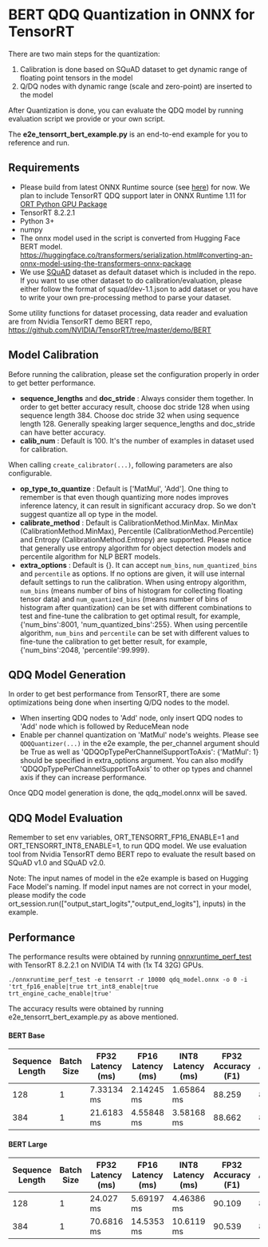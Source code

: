 # BERT QDQ Quantization in ONNX for TensorRT  
There are two main steps for the quantization:
1. Calibration is done based on SQuAD dataset to get dynamic range of floating point tensors in the model
2. Q/DQ nodes with dynamic range (scale and zero-point) are inserted to the model

After Quantization is done, you can evaluate the QDQ model by running evaluation script we provide or your own script.

The **e2e_tensorrt_bert_example.py** is an end-to-end example for you to reference and run.

## Requirements
* Please build from latest ONNX Runtime source (see [here](https://onnxruntime.ai/docs/build/eps.html#tensorrt)) for now.
We plan to include TensorRT QDQ support later in ONNX Runtime 1.11 for [ORT Python GPU Package](https://pypi.org/project/onnxruntime-gpu/)
* TensorRT 8.2.2.1
* Python 3+
* numpy 
* The onnx model used in the script is converted from Hugging Face BERT model. https://huggingface.co/transformers/serialization.html#converting-an-onnx-model-using-the-transformers-onnx-package
* We use [SQuAD](https://rajpurkar.github.io/SQuAD-explorer/) dataset as default dataset which is included in the repo. If you want to use other dataset to do calibration/evaluation, please either follow the format of squad/dev-1.1.json to add dataset or you have to write your own pre-processing method to parse your dataset.

Some utility functions for dataset processing, data reader and evaluation are from Nvidia TensorRT demo BERT repo,
https://github.com/NVIDIA/TensorRT/tree/master/demo/BERT
## Model Calibration
Before running the calibration, please set the configuration properly in order to get better performance.

* **sequence_lengths** and **doc_stride** : Always consider them together. In order to get better accuracy result, choose doc stride 128 when using sequence length 384. Choose doc stride 32 when using sequence length 128. Generally speaking larger sequence_lengths and doc_stride can have better accuracy.
* **calib_num** : Default is 100. It's the number of examples in dataset used for calibration.

When calling `create_calibrator(...)`, following parameters are also configurable.
* **op_type_to_quantize** : Default is ['MatMul', 'Add']. One thing to remember is that even though quantizing more nodes improves inference latency, it can result in significant accuracy drop. So we don't suggest quantize all op type in the model.
* **calibrate_method** : Default is CalibrationMethod.MinMax. MinMax (CalibrationMethod.MinMax), Percentile (CalibrationMethod.Percentile) and Entropy (CalibrationMethod.Entropy) are supported. Please notice that generally use entropy algorithm for object detection models and percentile algorithm for NLP BERT models.
* **extra_options** : Default is {}. It can accept `num_bins`, `num_quantized_bins` and `percentile` as options. If no options are given, it will use internal default settings to run the calibration. When using entropy algorithm, `num_bins` (means number of bins of histogram for collecting floating tensor data) and `num_quantized_bins` (means number of bins of histogram after quantization) can be set with different combinations to test and fine-tune the calibration to get optimal result, for example, {'num_bins':8001, 'num_quantized_bins':255}. When using percentile algorithm, `num_bins` and `percentile` can be set with different values to fine-tune the calibration to get better result, for example, {'num_bins':2048, 'percentile':99.999}. 

## QDQ Model Generation
In order to get best performance from TensorRT, there are some optimizations being done when inserting Q/DQ nodes to the model.
* When inserting QDQ nodes to 'Add' node, only insert QDQ nodes to 'Add' node which is followed by ReduceMean node
* Enable per channel quantization on 'MatMul' node's weights. Please see `QDQQuantizer(...)` in the e2e example, the per_channel argument should be True as well as 'QDQOpTypePerChannelSupportToAxis': {'MatMul': 1} should be specified in extra_options argument. You can also modify 'QDQOpTypePerChannelSupportToAxis' to other op types and channel axis if they can increase performance.

Once QDQ model generation is done, the qdq_model.onnx will be saved.

## QDQ Model Evaluation
Remember to set env variables, ORT_TENSORRT_FP16_ENABLE=1 and ORT_TENSORRT_INT8_ENABLE=1, to run QDQ model.
We use evaluation tool from Nvidia TensorRT demo BERT repo to evaluate the result based on SQuAD v1.0 and SQuAD v2.0.

Note: The input names of model in the e2e example is based on Hugging Face Model's naming. If model input names are not correct in your model, please modify the code ort_session.run(["output_start_logits","output_end_logits"], inputs) in the example.

## Performance
The performance results were obtained by running [onnxruntime_perf_test](https://github.com/microsoft/onnxruntime/tree/master/onnxruntime/test/perftest) with TensorRT 8.2.2.1 on
NVIDIA T4 with (1x T4 32G) GPUs. 
```shell
./onnxruntime_perf_test -e tensorrt -r 10000 qdq_model.onnx -o 0 -i 'trt_fp16_enable|true trt_int8_enable|true trt_engine_cache_enable|true'
```


The accuracy results were obtained by running e2e_tensorrt_bert_example.py as above mentioned. 
#### BERT Base
| Sequence Length | Batch Size | FP32 Latency (ms) | FP16 Latency (ms) |  INT8 Latency (ms) | FP32 Accuracy (F1) | FP16 Accuracy (F1) |    INT8 Accuracy (F1) |
|-----------------|------------|----|-------------|--------|------|-------|---------|
| 128 | 1 | 7.33134 ms| 2.14245 ms | 1.65864 ms |88.259| 88.111 | 82.988 |
| 384 | 1 | 21.6183 ms| 4.55848 ms | 3.58168 ms |88.662| 88.595 | 82.988 |
#### BERT Large
| Sequence Length | Batch Size | FP32 Latency (ms) | FP16 Latency (ms) |  INT8 Latency (ms) | FP32 Accuracy (F1) | FP16 Accuracy (F1) |    INT8 Accuracy (F1) |
|-----------------|------------|----|-------------|--------|------|-------|---------|
| 128 | 1 | 24.027  ms| 5.69197 ms | 4.46386 ms |90.109| 89.692 | 88.395 |
| 384 | 1 | 70.6816 ms| 14.5353 ms | 10.6119 ms | 90.539|89.747 | 89.541 |
